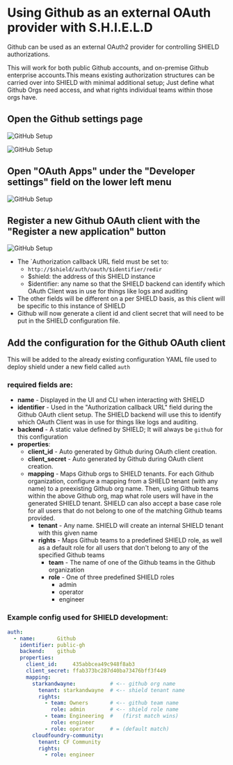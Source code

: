 # Using Github as an external OAuth provider with S.H.I.E.L.D

Github can be used as an external OAuth2 provider for controlling SHIELD authorizations.

This will work for both public Github accounts, and on-premise Github enterprise accounts.This means existing authorization structures can be carried over into SHIELD with minimal additional setup;  Just define what Github Orgs need access, and what rights individual teams within those orgs have.

## Open the Github settings page

![GitHub Setup](/images/githubAuth/github1.png)

![GitHub Setup](/images/githubAuth/github2.png)

## Open "OAuth Apps" under the "Developer settings" field on the lower left menu

![GitHub Setup](/images/githubAuth/github3.png)


## Register a new Github OAuth client with the "Register a new application" button

![GitHub Setup](/images/githubAuth/github4.png)

- The `Authorization callback URL field must be set to:
  - `http://$shield/auth/oauth/$identifier/redir`
  - $shield: the address of this SHIELD instance
  - $identifier: any name so that the SHIELD backend can identify which OAuth Client was in use for things like logs and auditing
- The other fields will be different on a per SHIELD basis, as this client will be specific to this instance of SHIELD
- Github will now generate a client id and client secret that will need to be put in the SHIELD configuration file.

## Add the configuration for the Github OAuth client

This will be added to the already existing configuration YAML file used to deploy shield under a new field called `auth`

### required fields are:

- __name__ - Displayed in the UI and CLI when interacting with SHIELD
- __identifier__ - Used in the "Authorization callback URL" field during the Github OAuth client setup. The SHIELD backend will use this to identify which OAuth Client was in use for things like logs and auditing.
- __backend__ - A static value defined by SHIELD; It will always be `github` for this configuration
- __properties__:
  - __client_id__ - Auto generated by Github during OAuth client creation.
  - __client_secret__ - Auto generated by Github during OAuth client creation.
  - __mapping__ - Maps Github orgs to SHIELD tenants.  For each Github organization, configure a mapping from a SHIELD tenant (with any name) to a preexisting Github org name.
  Then, using Github teams within the above Github org, map what role users will have in the generated SHIELD tenant.  SHIELD can also accept a base case role for all users that do not belong to one of the matching Github teams provided.
    - __tenant__ - Any name.  SHIELD will create an internal SHIELD tenant with this given name
    - __rights__ - Maps Github teams to a predefined SHIELD role, as well as a default role for all users that don't belong to any of the specified Github teams
      - __team__ - The name of one of the Github teams in the Github organization
      - __role__ - One of three predefined SHIELD roles
        - admin
        - operator
        - engineer

### Example config used for SHIELD development:

```yaml
auth:
  - name:       Github
    identifier: public-gh
    backend:    github
    properties:
      client_id:     435abbcea49c948f8ab3
      client_secret: ffab373bc287d40ba73476bff3f449
      mapping:
        starkandwayne:           # <-- github org name
          tenant: starkandwayne  # <-- shield tenant name
          rights:
            - team: Owners       # <-- github team name
              role: admin        # <-- shield role name
            - team: Engineering  #   (first match wins)
              role: engineer
            - role: operator     # = (default match)
        cloudfoundry-community:
          tenant: CF Community
          rights:
            - role: engineer

```